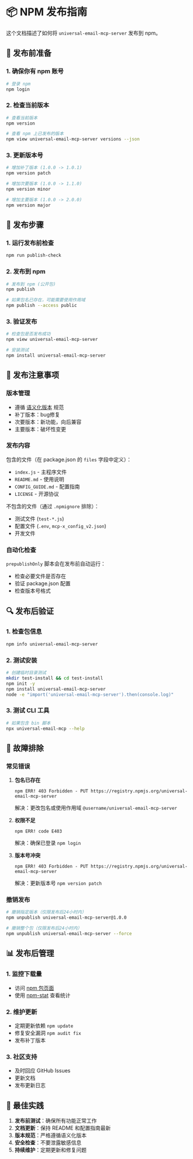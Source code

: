 # 📦 NPM 发布指南

这个文档描述了如何将 `universal-email-mcp-server` 发布到 npm。

## 🔧 发布前准备

### 1. 确保你有 npm 账号
```bash
# 登录 npm
npm login
```

### 2. 检查当前版本
```bash
# 查看当前版本
npm version

# 查看 npm 上已发布的版本
npm view universal-email-mcp-server versions --json
```

### 3. 更新版本号
```bash
# 增加补丁版本 (1.0.0 -> 1.0.1)
npm version patch

# 增加次要版本 (1.0.0 -> 1.1.0)
npm version minor

# 增加主要版本 (1.0.0 -> 2.0.0)
npm version major
```

## 🚀 发布步骤

### 1. 运行发布前检查
```bash
npm run publish-check
```

### 2. 发布到 npm
```bash
# 发布到 npm (公开包)
npm publish

# 如果包名已存在，可能需要使用作用域
npm publish --access public
```

### 3. 验证发布
```bash
# 检查包是否发布成功
npm view universal-email-mcp-server

# 安装测试
npm install universal-email-mcp-server
```

## 📝 发布注意事项

### 版本管理
- 遵循 [语义化版本](https://semver.org/lang/zh-CN/) 规范
- 补丁版本：bug修复
- 次要版本：新功能，向后兼容
- 主要版本：破坏性变更

### 发布内容
包含的文件（在 package.json 的 `files` 字段中定义）：
- `index.js` - 主程序文件
- `README.md` - 使用说明
- `CONFIG_GUIDE.md` - 配置指南
- `LICENSE` - 开源协议

不包含的文件（通过 `.npmignore` 排除）：
- 测试文件 (`test-*.js`)
- 配置文件 (`.env`, `mcp-x_config_v2.json`)
- 开发文件

### 自动化检查
`prepublishOnly` 脚本会在发布前自动运行：
- 检查必要文件是否存在
- 验证 package.json 配置
- 检查版本号格式

## 🔍 发布后验证

### 1. 检查包信息
```bash
npm info universal-email-mcp-server
```

### 2. 测试安装
```bash
# 创建临时目录测试
mkdir test-install && cd test-install
npm init -y
npm install universal-email-mcp-server
node -e "import('universal-email-mcp-server').then(console.log)"
```

### 3. 测试 CLI 工具
```bash
# 如果包含 bin 脚本
npx universal-email-mcp --help
```

## 🔧 故障排除

### 常见错误

1. **包名已存在**
   ```
   npm ERR! 403 Forbidden - PUT https://registry.npmjs.org/universal-email-mcp-server
   ```
   解决：更改包名或使用作用域 `@username/universal-email-mcp-server`

2. **权限不足**
   ```
   npm ERR! code E403
   ```
   解决：确保已登录 `npm login`

3. **版本号冲突**
   ```
   npm ERR! 403 Forbidden - PUT https://registry.npmjs.org/universal-email-mcp-server
   ```
   解决：更新版本号 `npm version patch`

### 撤销发布
```bash
# 撤销指定版本（仅限发布后24小时内）
npm unpublish universal-email-mcp-server@1.0.0

# 撤销整个包（仅限发布后24小时内）
npm unpublish universal-email-mcp-server --force
```

## 📊 发布后管理

### 1. 监控下载量
- 访问 [npm 包页面](https://www.npmjs.com/package/universal-email-mcp-server)
- 使用 [npm-stat](https://npm-stat.com/) 查看统计

### 2. 维护更新
- 定期更新依赖 `npm update`
- 修复安全漏洞 `npm audit fix`
- 发布补丁版本

### 3. 社区支持
- 及时回应 GitHub Issues
- 更新文档
- 发布更新日志

## 🎯 最佳实践

1. **发布前测试**：确保所有功能正常工作
2. **文档更新**：保持 README 和配置指南最新
3. **版本规范**：严格遵循语义化版本
4. **安全检查**：不要泄露敏感信息
5. **持续维护**：定期更新和修复问题 